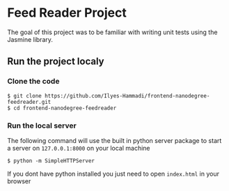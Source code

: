# Feed Reader Project
The goal of this project was to be familiar with writing unit tests using the Jasmine library.

## Run the project localy

### Clone the code
```shell
$ git clone https://github.com/Ilyes-Hammadi/frontend-nanodegree-feedreader.git
$ cd frontend-nanodegree-feedreader
```

### Run the local server
The following command will use the built in python server package to start a server on `127.0.0.1:8000` on your local machine
```shell
$ python -m SimpleHTTPServer
```
If you dont have python installed you just need to open `index.html` in your browser